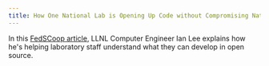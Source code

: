 ```yaml
---
title: How One National Lab is Opening Up Code without Compromising National Security
---
```


In this [FedSCoop article](https://www.fedscoop.com/livermore-national-laboratory-open-source-github-2016/), LLNL Computer Engineer Ian Lee explains how he's helping laboratory staff understand what they can develop in open source.
